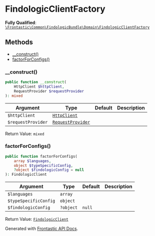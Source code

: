 #  FindologicClientFactory

**Fully Qualified**: [`\Frontastic\Common\FindologicBundle\Domain\FindologicClientFactory`](../../../../src/php/FindologicBundle/Domain/FindologicClientFactory.php)

## Methods

* [__construct()](#__construct)
* [factorForConfigs()](#factorforconfigs)

### __construct()

```php
public function __construct(
    HttpClient $httpClient,
    RequestProvider $requestProvider
): mixed
```

Argument|Type|Default|Description
--------|----|-------|-----------
`$httpClient`|[`HttpClient`](../../HttpClient.md)||
`$requestProvider`|[`RequestProvider`](RequestProvider.md)||

Return Value: `mixed`

### factorForConfigs()

```php
public function factorForConfigs(
    array $languages,
    object $typeSpecificConfig,
    ?object $findologicConfig = null
): FindologicClient
```

Argument|Type|Default|Description
--------|----|-------|-----------
`$languages`|`array`||
`$typeSpecificConfig`|`object`||
`$findologicConfig`|`?object`|`null`|

Return Value: [`FindologicClient`](FindologicClient.md)

Generated with [Frontastic API Docs](https://github.com/FrontasticGmbH/apidocs).
